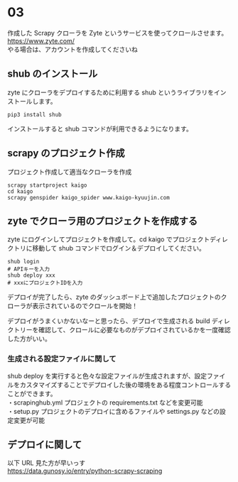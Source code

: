 # 03

作成した Scrapy クローラを Zyte というサービスを使ってクロールさせます。　　
https://www.zyte.com/  
やる場合は、アカウントを作成してくださいね

## shub のインストール

zyte にクローラをデプロイするために利用する shub というライブラリをインストールします。

```
pip3 install shub
```

インストールすると shub コマンドが利用できるようになります。

## scrapy のプロジェクト作成

プロジェクト作成して適当なクローラを作成

```
scrapy startproject kaigo
cd kaigo
scrapy genspider kaigo_spider www.kaigo-kyuujin.com
```

## zyte でクローラ用のプロジェクトを作成する

zyte にログインしてプロジェクトを作成して。cd kaigo でプロジェクトディレクトリに移動して shub コマンドでログイン＆デプロイしてください。

```
shub login
# APIキーを入力
shub deploy xxx
# xxxにプロジェクトIDを入力
```

デプロイが完了したら、zyte のダッシュボード上で追加したプロジェクトのクローラが表示されているのでクロールを開始！

デプロイがうまくいかないなーと思ったら、デプロイで生成される build ディレクトリーを確認して、クロールに必要なものがデプロイされているかを一度確認した方がいい。

### 生成される設定ファイルに関して

shub deploy を実行すると色々な設定ファイルが生成されますが、設定ファイルをカスタマイズすることでデプロイした後の環境をある程度コントロールすることができます。  
・scrapinghub.yml プロジェクトの requirements.txt などを変更可能  
・setup.py プロジェクトのデプロイに含めるファイルや settings.py などの設定変更が可能

## デプロイに関して

以下 URL 見た方が早いっす  
https://data.gunosy.io/entry/python-scrapy-scraping
